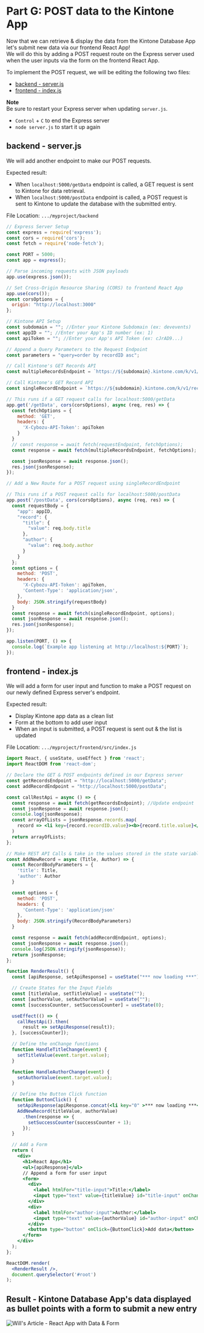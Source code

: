 # Part G: POST data to the Kintone App

Now that we can retrieve & display the data from the Kintone Database App let's submit new data via our frontend React App!  
We will do this by adding a POST request route on the Express server used when the user inputs via the form on the frontend React App.

To implement the POST request, we will be editing the following two files:
  * [backend - server.js](#backend---serverjs)
  * [frontend - index.js](#frontend---indexjs)

**Note**  
Be sure to restart your Express server when updating `server.js`.
  * `Control` + `C` to end the Express server
  * `node server.js` to start it up again

## backend - server.js
We will add another endpoint to make our POST requests.

Expected result:
  * When `localhost:5000/getData` endpoint is called, a GET request is sent to Kintone for data retrieval.
  * When `localhost:5000/postData` endpoint is called, a POST request is sent to Kintone to update the database with the submitted entry.

File Location: `.../myproject/backend`

```js
// Express Server Setup
const express = require('express');
const cors = require('cors');
const fetch = require('node-fetch');

const PORT = 5000;
const app = express();

// Parse incoming requests with JSON payloads
app.use(express.json());

// Set Cross-Origin Resource Sharing (CORS) to frontend React App
app.use(cors());
const corsOptions = {
  origin: "http://localhost:3000"
};

// Kintone API Setup
const subdomain = ""; //Enter your Kintone Subdomain (ex: devevents)
const appID = ""; //Enter your App's ID number (ex: 1)
const apiToken = ""; //Enter your App's API Token (ex: cJrAD9...)

// Append a Query Parameters to the Request Endpoint
const parameters = "query=order by recordID asc";

// Call Kintone's GET Records API
const multipleRecordsEndpoint = `https://${subdomain}.kintone.com/k/v1/records.json?app=${appID}&${parameters}`

// Call Kintone's GET Record API
const singleRecordEndpoint = `https://${subdomain}.kintone.com/k/v1/record.json?app=${appID}&${parameters}`;

// This runs if a GET request calls for localhost:5000/getData
app.get('/getData', cors(corsOptions), async (req, res) => {
  const fetchOptions = {
    method: 'GET',
    headers: {
      'X-Cybozu-API-Token': apiToken
    }
  }
  // const response = await fetch(requestEndpoint, fetchOptions);
  const response = await fetch(multipleRecordsEndpoint, fetchOptions);

  const jsonResponse = await response.json();
  res.json(jsonResponse);
});

// Add a New Route for a POST request using singleRecordEndpoint

// This runs if a POST request calls for localhost:5000/postData
app.post('/postData', cors(corsOptions), async (req, res) => {
  const requestBody = {
    "app": appID,
    "record": {
      "title": {
        "value": req.body.title
      },
      "author": {
        "value": req.body.author
      }
    }
  };
  const options = {
    method: 'POST',
    headers: {
      'X-Cybozu-API-Token': apiToken,
      'Content-Type': 'application/json',
    },
    body: JSON.stringify(requestBody)
  }
  const response = await fetch(singleRecordEndpoint, options);
  const jsonResponse = await response.json();
  res.json(jsonResponse);
});

app.listen(PORT, () => {
  console.log(`Example app listening at http://localhost:${PORT}`);
});
```

## frontend - index.js
We will add a form for user input and function to make a POST request on our newly defined Express server's endpoint.


Expected result:
  * Display Kintone app data as a clean list
  * Form at the bottom to add user input
  * When an input is submitted, a POST request is sent out & the list is updated

File Location: `.../myproject/frontend/src/index.js`

```jsx
import React, { useState, useEffect } from 'react';
import ReactDOM from 'react-dom';

// Declare the GET & POST endpoints defined in our Express server
const getRecordsEndpoint = "http://localhost:5000/getData";
const addRecordEndpoint = "http://localhost:5000/postData";

const callRestApi = async () => {
  const response = await fetch(getRecordsEndpoint); //Update endpoint
  const jsonResponse = await response.json();
  console.log(jsonResponse);
  const arrayOfLists = jsonResponse.records.map(
    record => <li key={record.recordID.value}><b>{record.title.value}</b> written by {record.author.value}</li>
  )
  return arrayOfLists;
};

// Make REST API Calls & take in the values stored in the state variables related to the input fields
const AddNewRecord = async (Title, Author) => {
  const RecordBodyParameters = {
    'title': Title,
    'author': Author
  }

  const options = {
    method: 'POST',
    headers: {
      'Content-Type': 'application/json'
    },
    body: JSON.stringify(RecordBodyParameters)
  }

  const response = await fetch(addRecordEndpoint, options);
  const jsonResponse = await response.json();
  console.log(JSON.stringify(jsonResponse));
  return jsonResponse;
};

function RenderResult() {
  const [apiResponse, setApiResponse] = useState("*** now loading ***");

  // Create States for the Input Fields
  const [titleValue, setTitleValue] = useState("");
  const [authorValue, setAuthorValue] = useState("");
  const [successCounter, setSuccessCounter] = useState(0);

  useEffect(() => {
    callRestApi().then(
      result => setApiResponse(result));
  }, [successCounter]);

  // Define the onChange functions
  function HandleTitleChange(event) {
    setTitleValue(event.target.value);
  }

  function HandleAuthorChange(event) {
    setAuthorValue(event.target.value);
  }

  // Define the Button Click function
  function ButtonClick() {
    setApiResponse(apiResponse.concat(<li key="0" >*** now loading ***</li>));
    AddNewRecord(titleValue, authorValue)
      .then(response => {
        setSuccessCounter(successCounter + 1);
      });
  }

  // Add a Form
  return (
    <div>
      <h1>React App</h1>
      <ul>{apiResponse}</ul>
      // Append a form for user input
      <form>
        <div>
          <label htmlFor="title-input">Title:</label>
          <input type="text" value={titleValue} id="title-input" onChange={HandleTitleChange} />
        </div>
        <div>
          <label htmlFor="author-input">Author:</label>
          <input type="text" value={authorValue} id="author-input" onChange={HandleAuthorChange} />
        </div>
        <button type="button" onClick={ButtonClick}>Add data</button>
      </form>
    </div>
  );
};

ReactDOM.render(
  <RenderResult />,
  document.querySelector('#root')
);
```

## Result - Kintone Database App's data displayed as bullet points with a form to submit a new entry

![Will's Article - React App with Data & Form](https://res.cloudinary.com/practicaldev/image/fetch/s--IwgycySX--/c_limit%2Cf_auto%2Cfl_progressive%2Cq_auto%2Cw_880/https://dev-to-uploads.s3.amazonaws.com/uploads/articles/a8ls55md2dhqm82ksspe.png)
